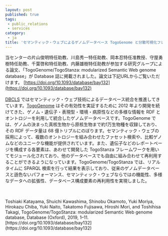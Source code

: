 ```yaml
---
layout: post
published: true
tags:
 - public_relations
 - services
category:
 - ja
title: 'セマンティック・ウェブによるゲノムデータベース TogoGenome と分散可視化フレームワーク TogoStanza に関する論文が Database 誌に掲載されました'
---
```

当センターの片山俊明特任助教、川島秀一特任助教、岡本忍特任准教授、守屋勇樹特任助教、千葉啓和特任助教、内藤雄樹特任助教が参加する研究グループによる論文、「TogoGenome/TogoStanza: modularized Semantic Web genome database」が Database 誌に掲載されました。論文は下記URLからご覧いただけます。
[https://doi.org/10.1093/database/bay132](https://doi.org/10.1093/database/bay132)
<br />
<br />
[DBCLS](https://dbcls.rois.ac.jp/) ではセマンティック・ウェブ技術によるデータベース統合を推進してきています。[TogoGenome](http://togogenome.org/) はその有効性を実証するために 2012 年より開発を続けてきた、ゲノム・遺伝子・表現型・環境・病原性などの多様な情報を RDF とオントロジーを利用して統合したゲノムデータベースです。TogoGenome では、ゲノムの決まった真核生物から原核生物まで約1万生物種を収録しており、その RDF データ量は 68 億トリプルにのぼります。セマンティック・ウェブの採用によって、複数のオントロジーを組み合わせたファセット検索や、比較ゲノムなどのユニークな機能が提供されています。また、遺伝子などのレポートページを構成する各要素は、あわせて開発した TogoStanza フレームワークを用いてモジュール化されており、他のデータベースでも自由に組み合わせて再利用することができるようになっています。TogoGenome/TogoStanza では、リアルタイムに SPARQL 検索を行って結果を表示しており、従来のゲノムデータベースと遜色ないパフォーマンス、セマンティック・ウェブならではの機能性、多様なデータへの拡張性、データベース構成要素の再利用性を実現しました。

<br />
<br />
Toshiaki Katayama, Shuichi Kawashima, Shinobu Okamoto, Yuki Moriya, Hirokazu Chiba, Yuki Naito, Takatomo Fujisawa, Hiroshi Mori, and Toshihisa Takagi, TogoGenome/TogoStanza: modularized Semantic Web genome database, Database (Oxford), 2019, 1–11. [https://doi.org/10.1093/database/bay132](https://doi.org/10.1093/database/bay132)
